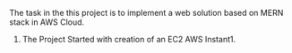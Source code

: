 The task in the this project is to implement a web solution based on MERN stack in AWS Cloud.

1. The Project Started with creation of an EC2 AWS Instant1.  

